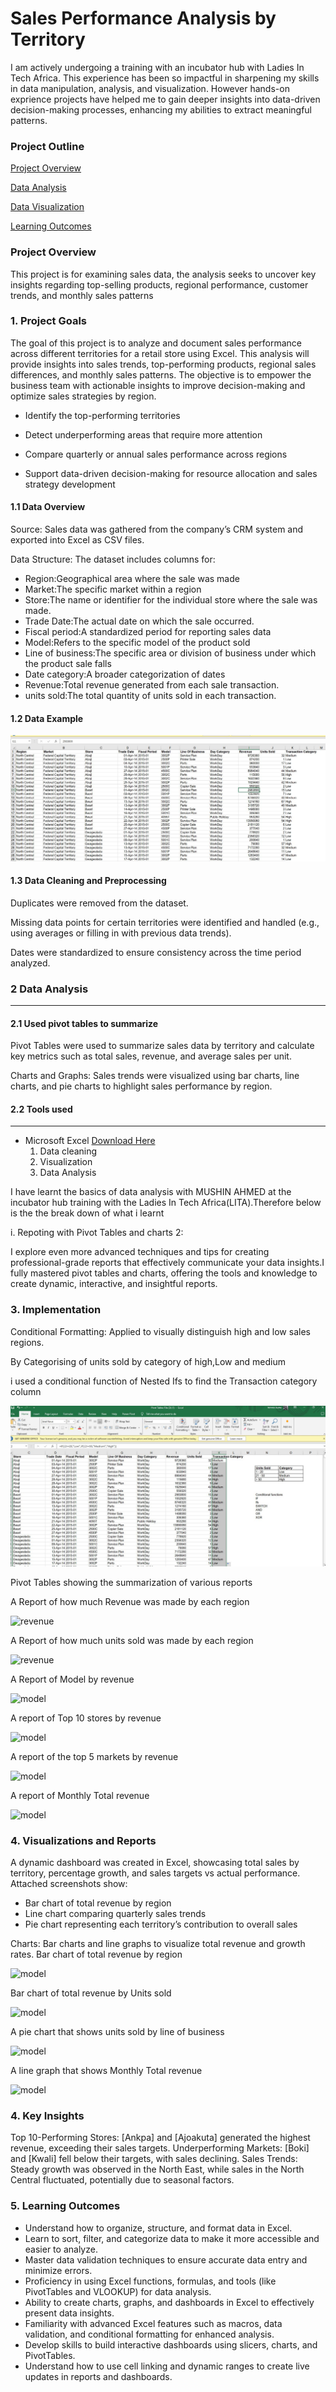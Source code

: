 # Sales Performance Analysis by Territory

I am actively undergoing a training with an incubator hub with Ladies In Tech Africa. This experience has been so impactful in sharpening my skills in data manipulation, analysis, and visualization. However hands-on exprience projects have helped me to gain deeper insights into data-driven decision-making processes, enhancing my abilities to extract meaningful patterns.
### Project Outline

[Project Overview](#project-overview)

[Data Analysis](#data-analysis)

[Data Visualization](#data-visualization)

[Learning Outcomes](#learning-outcomes)

### Project Overview

 This project is for examining sales data, the analysis seeks to uncover key insights regarding top-selling products, regional performance, customer trends, and monthly sales patterns
 
### 1. Project Goals

The goal of this project is to analyze and document sales performance across different territories for a retail store using Excel. This analysis will provide insights into sales trends, top-performing products, regional sales differences, and monthly sales patterns. The objective is to empower the business team with actionable insights to improve decision-making and optimize sales strategies by region.

- Identify the top-performing territories

- Detect underperforming areas that require more attention

- Compare quarterly or annual sales performance across regions

- Support data-driven decision-making for resource allocation and sales strategy development

#### 1.1 Data Overview

Source: Sales data was gathered from the company’s CRM system and exported into Excel as CSV files.

Data Structure: The dataset includes columns for:

- Region:Geographical area where the sale was made
- Market:The specific market within a region
- Store:The name or identifier for the individual store where the sale was made.
- Trade Date:The actual date on which the sale occurred.
- Fiscal period:A standardized period for reporting sales data
- Model:Refers to the specific model of the product sold
- Line of business:The specific area or division of business under which the product sale falls
- Date category:A broader categorization of dates
- Revenue:Total revenue generated from each sale transaction.
- units sold:The total quantity of units sold in each transaction.

#### 1.2 Data Example

![Pivot](https://github.com/sharifahstella/LITA_Class_Documentation/blob/main/terri.JPG)

 #### 1.3 Data Cleaning and Preprocessing

Duplicates were removed from the dataset.

Missing data points for certain territories were identified and handled (e.g., using averages or filling in with previous data trends).

Dates were standardized to ensure consistency across the time period analyzed.

### 2 Data Analysis
---
#### 2.1  Used pivot tables to summarize

Pivot Tables were used to summarize sales data by territory and calculate key metrics such as total sales, revenue, and average sales per unit.

Charts and Graphs: Sales trends were visualized using bar charts, line charts, and pie charts to highlight sales performance by region.

#### 2.2 Tools used
---
- Microsoft Excel [Download Here](https://www.microsoft.com)
  1. Data cleaning
  2. Visualization
  3. Data Analysis
  
I have learnt the basics of data analysis with MUSHIN AHMED at the incubator hub training with the Ladies In Tech Africa(LITA).Therefore below is the the break down of what i learnt 

i. Repoting with Pivot Tables and charts 2:

I explore even more advanced techniques and tips for creating professional-grade reports that effectively communicate your data insights.I fully mastered pivot tables and charts, offering the tools and knowledge to create dynamic, interactive, and insightful reports.


### 3. Implementation


Conditional Formatting: Applied to visually distinguish high and low sales regions.

By Categorising of units sold by category of high,Low and medium

i used a conditional function of Nested Ifs to find the Transaction category column

![Pivot](https://github.com/sharifahstella/LITA_Class_Documentation/blob/main/pivot.JPG)

Pivot Tables showing the summarization of various reports 

A Report of how much Revenue was made by each region

![revenue](https://github.com/sharifahstella/LITA_Class_Documentation-Excel/blob/main/Revenue%20region.JPG)

A Report of how much units sold was made by each region

![revenue](https://github.com/sharifahstella/LITA_Class_Documentation-Excel/blob/main/Revenue%20region.JPG)

A Report of Model by revenue

![model](https://github.com/sharifahstella/LITA_Class_Documentation-Excel/blob/main/modelrevenue.JPG)

A report of Top 10 stores by revenue

![model](https://github.com/sharifahstella/LITA_Class_Documentation-Excel/blob/main/Top10%20store.JPG)

A report of the top 5 markets by revenue

![model](https://github.com/sharifahstella/LITA_Class_Documentation-Excel/blob/main/Top5markets.JPG)

A report of Monthly Total revenue 

![model](https://github.com/sharifahstella/LITA_Class_Documentation-Excel/blob/main/monthly%20%20total%20revenue.PNG)

### 4. Visualizations and Reports

A dynamic dashboard was created in Excel, showcasing total sales by territory, percentage growth, and sales targets vs actual performance. Attached screenshots show:
- Bar chart of total revenue by region
- Line chart comparing quarterly sales trends
- Pie chart representing each territory’s contribution to overall sales

Charts: Bar charts and line graphs to visualize total revenue and growth rates.
Bar chart of total revenue by region

![model](https://github.com/sharifahstella/LITA_Class_Documentation-Excel/blob/main/bargraph.PNG)

Bar chart of total revenue by Units sold

![model](https://github.com/sharifahstella/LITA_Class_Documentation-Excel/blob/main/horizontal.PNG)

A pie chart that shows units sold by line of business

![model](https://github.com/sharifahstella/LITA_Class_Documentation-Excel/blob/main/pie.PNG)

A line graph that shows Monthly Total revenue

![model](https://github.com/sharifahstella/LITA_Class_Documentation-Excel/blob/main/line.PNG)


### 4. Key Insights

Top 10-Performing Stores: [Ankpa] and [Ajoakuta] generated the highest revenue, exceeding their sales targets.
Underperforming Markets: [Boki] and [Kwali] fell below their targets, with sales declining.
Sales Trends: Steady growth was observed in the North East, while sales in the North Central fluctuated, potentially due to seasonal factors.


### 5. Learning Outcomes 
- Understand how to organize, structure, and format data in Excel.
- Learn to sort, filter, and categorize data to make it more accessible and easier to analyze.
- Master data validation techniques to ensure accurate data entry and minimize errors.
- Proficiency in using Excel functions, formulas, and tools (like PivotTables and VLOOKUP) for data analysis.
- Ability to create charts, graphs, and dashboards in Excel to effectively present data insights.
- Familiarity with advanced Excel features such as macros, data validation, and conditional formatting for enhanced analysis.
- Develop skills to build interactive dashboards using slicers, charts, and PivotTables.
- Understand how to use cell linking and dynamic ranges to create live updates in reports and dashboards.
